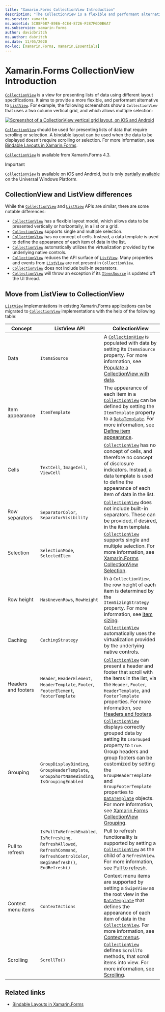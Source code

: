 ```yaml
---
title: "Xamarin.Forms CollectionView Introduction"
description: "The CollectionView is a flexible and performant alternative to ListView."
ms.service: xamarin
ms.assetid: 5C08F687-B9E6-4CE4-8726-F287F6D0B6A7
ms.subservice: xamarin-forms
author: davidbritch
ms.author: dabritch
ms.date: 11/05/2020
no-loc: [Xamarin.Forms, Xamarin.Essentials]
---
```


# Xamarin.Forms CollectionView Introduction

[`CollectionView`](xref:Xamarin.Forms.CollectionView) is a view for presenting lists of data using different layout specifications. It aims to provide a more flexible, and performant alternative to [`ListView`](xref:Xamarin.Forms.ListView). For example, the following screenshots show a `CollectionView` that uses a two column vertical grid, and which allows multiple selection:

[![Screenshot of a CollectionView vertical grid layout, on iOS and Android](introduction-images/verticalgrid-multipleselection.png "CollectionView vertical grid layout with multiple selection")](introduction-images/verticalgrid-multipleselection-large.png#lightbox "CollectionView vertical grid layout with multiple selection")

[`CollectionView`](xref:Xamarin.Forms.CollectionView) should be used for presenting lists of data that require scrolling or selection. A bindable layout can be used when the data to be displayed doesn't require scrolling or selection. For more information, see [Bindable Layouts in Xamarin.Forms](~/xamarin-forms/user-interface/layouts/bindable-layouts.md).

[`CollectionView`](xref:Xamarin.Forms.CollectionView) is available from Xamarin.Forms 4.3.

> [!IMPORTANT]
> [`CollectionView`](xref:Xamarin.Forms.CollectionView) is available on iOS and Android, but is only [partially available](https://gist.github.com/hartez/7d0edd4182dbc7de65cebc6c67f72e14) on the Universal Windows Platform.

## CollectionView and ListView differences

While the [`CollectionView`](xref:Xamarin.Forms.CollectionView) and [`ListView`](xref:Xamarin.Forms.ListView) APIs are similar, there are some notable differences:

- [`CollectionView`](xref:Xamarin.Forms.CollectionView) has a flexible layout model, which allows data to be presented vertically or horizontally, in a list or a grid.
- [`CollectionView`](xref:Xamarin.Forms.CollectionView) supports single and multiple selection.
- [`CollectionView`](xref:Xamarin.Forms.CollectionView) has no concept of cells. Instead, a data template is used to define the appearance of each item of data in the list.
- [`CollectionView`](xref:Xamarin.Forms.CollectionView) automatically utilizes the virtualization provided by the underlying native controls.
- [`CollectionView`](xref:Xamarin.Forms.CollectionView) reduces the API surface of [`ListView`](xref:Xamarin.Forms.ListView). Many properties and events from [`ListView`](xref:Xamarin.Forms.ListView) are not present in `CollectionView`.
- [`CollectionView`](xref:Xamarin.Forms.CollectionView) does not include built-in separators.
- [`CollectionView`](xref:Xamarin.Forms.CollectionView) will throw an exception if its [`ItemsSource`](xref:Xamarin.Forms.ItemsView.ItemsSource) is updated off the UI thread.

## Move from ListView to CollectionView

[`ListView`](xref:Xamarin.Forms.ListView) implementations in existing Xamarin.Forms applications can be migrated to [`CollectionView`](xref:Xamarin.Forms.CollectionView) implementations with the help of the following table:

| Concept | ListView API | CollectionView |
|---|---|---|
| Data | `ItemsSource` | A [`CollectionView`](xref:Xamarin.Forms.CollectionView) is populated with data by setting its `ItemsSource` property. For more information, see [Populate a CollectionView with data](populate-data.md#populate-a-collectionview-with-data). |
| Item appearance | `ItemTemplate` | The appearance of each item in a [`CollectionView`](xref:Xamarin.Forms.CollectionView) can be defined by setting the `ItemTemplate` property to a [`DataTemplate`](xref:Xamarin.Forms.DataTemplate). For more information, see [Define item appearance](populate-data.md#define-item-appearance). |
| Cells | `TextCell`, `ImageCell`, `ViewCell` | [`CollectionView`](xref:Xamarin.Forms.CollectionView) has no concept of cells, and therefore no concept of disclosure indicators. Instead, a data template is used to define the appearance of each item of data in the list. |
| Row separators | `SeparatorColor`, `SeparatorVisibility` | [`CollectionView`](xref:Xamarin.Forms.CollectionView) does not include built-in separators. These can be provided, if desired, in the item template. |
| Selection | `SelectionMode`, `SelectedItem` | [`CollectionView`](xref:Xamarin.Forms.CollectionView) supports single and multiple selection. For more information, see [Xamarin.Forms CollectionView Selection](selection.md). |
| Row height | `HasUnevenRows`, `RowHeight` | In a `CollectionView`, the row height of each item is determined by the `ItemSizingStrategy` property. For more information, see [Item sizing](layout.md#item-sizing).|
| Caching | `CachingStrategy` | [`CollectionView`](xref:Xamarin.Forms.CollectionView) automatically uses the virtualization provided by the underlying native controls. |
| Headers and footers | `Header`, `HeaderElement`, `HeaderTemplate`, `Footer`, `FooterElement`, `FooterTemplate` | [`CollectionView`](xref:Xamarin.Forms.CollectionView) can present a header and footer that scroll with the items in the list, via the `Header`, `Footer`, `HeaderTemplate`, and `FooterTemplate` properties. For more information, see [Headers and footers](layout.md#headers-and-footers). |
| Grouping | `GroupDisplayBinding`, `GroupHeaderTemplate`, `GroupShortNameBinding`, `IsGroupingEnabled` | [`CollectionView`](xref:Xamarin.Forms.CollectionView) displays correctly grouped data by setting its `IsGrouped` property to `true`. Group headers and group footers can be customized by setting the `GroupHeaderTemplate` and `GroupFooterTemplate` properties to  [`DataTemplate`](xref:Xamarin.Forms.DataTemplate) objects. For more information, see [Xamarin.Forms CollectionView Grouping](grouping.md). |
| Pull to refresh | `IsPullToRefreshEnabled`, `IsRefreshing`, `RefreshAllowed`, `RefreshCommand`, `RefreshControlColor`, `BeginRefresh()`, `EndRefresh()` | Pull to refresh functionality is supported by setting a [`CollectionView`](xref:Xamarin.Forms.CollectionView) as the child of a `RefreshView`. For more information, see [Pull to refresh](populate-data.md#pull-to-refresh). |
| Context menu items | `ContextActions` | Context menu items are supported by setting a `SwipeView` as the root view in the [`DataTemplate`](xref:Xamarin.Forms.DataTemplate) that defines the appearance of each item of data in the [`CollectionView`](xref:Xamarin.Forms.CollectionView). For more information, see [Context menus](populate-data.md#context-menus). |
| Scrolling | `ScrollTo()` | [`CollectionView`](xref:Xamarin.Forms.CollectionView) defines `ScrollTo` methods, that scroll items into view. For more information, see [Scrolling](scrolling.md). |

## Related links

- [Bindable Layouts in Xamarin.Forms](~/xamarin-forms/user-interface/layouts/bindable-layouts.md)
